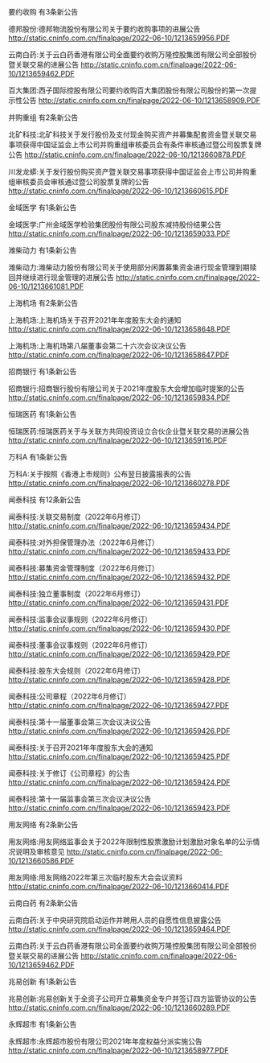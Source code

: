 要约收购 有3条新公告 

德邦股份:德邦物流股份有限公司关于要约收购事项的进展公告 http://static.cninfo.com.cn/finalpage/2022-06-10/1213659956.PDF 

云南白药:关于云白药香港有限公司全面要约收购万隆控股集团有限公司全部股份暨关联交易的进展公告 http://static.cninfo.com.cn/finalpage/2022-06-10/1213659462.PDF 

百大集团:西子国际控股有限公司要约收购百大集团股份有限公司股份的第一次提示性公告 http://static.cninfo.com.cn/finalpage/2022-06-10/1213658909.PDF 

并购重组 有2条新公告 

北矿科技:北矿科技关于发行股份及支付现金购买资产并募集配套资金暨关联交易事项获得中国证监会上市公司并购重组审核委员会有条件审核通过暨公司股票复牌公告 http://static.cninfo.com.cn/finalpage/2022-06-10/1213660878.PDF 

川发龙蟒:关于发行股份购买资产暨关联交易事项获得中国证监会上市公司并购重组审核委员会审核通过暨公司股票复牌的公告 http://static.cninfo.com.cn/finalpage/2022-06-10/1213660615.PDF 

金域医学 有1条新公告 

金域医学:广州金域医学检验集团股份有限公司股东减持股份结果公告 http://static.cninfo.com.cn/finalpage/2022-06-10/1213659033.PDF 

潍柴动力 有1条新公告 

潍柴动力:潍柴动力股份有限公司关于使用部分闲置募集资金进行现金管理到期赎回并继续进行现金管理的进展公告 http://static.cninfo.com.cn/finalpage/2022-06-10/1213661081.PDF 

上海机场 有2条新公告 

上海机场:上海机场关于召开2021年年度股东大会的通知 http://static.cninfo.com.cn/finalpage/2022-06-10/1213658648.PDF 

上海机场:上海机场第八届董事会第二十六次会议决议公告 http://static.cninfo.com.cn/finalpage/2022-06-10/1213658647.PDF 

招商银行 有1条新公告 

招商银行:招商银行股份有限公司关于2021年度股东大会增加临时提案的公告 http://static.cninfo.com.cn/finalpage/2022-06-10/1213659834.PDF 

恒瑞医药 有1条新公告 

恒瑞医药:恒瑞医药关于与关联方共同投资设立合伙企业暨关联交易的进展公告 http://static.cninfo.com.cn/finalpage/2022-06-10/1213659116.PDF 

万科A 有1条新公告 

万科A:关于按照《香港上市规则》公布翌日披露报表的公告 http://static.cninfo.com.cn/finalpage/2022-06-10/1213660278.PDF 

闻泰科技 有12条新公告 

闻泰科技:关联交易制度（2022年6月修订） http://static.cninfo.com.cn/finalpage/2022-06-10/1213659434.PDF 

闻泰科技:对外担保管理办法（2022年6月修订） http://static.cninfo.com.cn/finalpage/2022-06-10/1213659433.PDF 

闻泰科技:募集资金管理制度（2022年6月修订） http://static.cninfo.com.cn/finalpage/2022-06-10/1213659432.PDF 

闻泰科技:独立董事制度（2022年6月修订） http://static.cninfo.com.cn/finalpage/2022-06-10/1213659431.PDF 

闻泰科技:监事会议事规则（2022年6月修订） http://static.cninfo.com.cn/finalpage/2022-06-10/1213659430.PDF 

闻泰科技:董事会议事规则（2022年6月修订） http://static.cninfo.com.cn/finalpage/2022-06-10/1213659429.PDF 

闻泰科技:股东大会规则（2022年6月修订） http://static.cninfo.com.cn/finalpage/2022-06-10/1213659428.PDF 

闻泰科技:公司章程（2022年6月修订） http://static.cninfo.com.cn/finalpage/2022-06-10/1213659427.PDF 

闻泰科技:第十一届董事会第三次会议决议公告 http://static.cninfo.com.cn/finalpage/2022-06-10/1213659426.PDF 

闻泰科技:关于召开2021年年度股东大会的通知 http://static.cninfo.com.cn/finalpage/2022-06-10/1213659425.PDF 

闻泰科技:关于修订《公司章程》的公告 http://static.cninfo.com.cn/finalpage/2022-06-10/1213659424.PDF 

闻泰科技:第十一届监事会第三次会议决议公告 http://static.cninfo.com.cn/finalpage/2022-06-10/1213659423.PDF 

用友网络 有2条新公告 

用友网络:用友网络监事会关于2022年限制性股票激励计划激励对象名单的公示情况说明及审核意见 http://static.cninfo.com.cn/finalpage/2022-06-10/1213660586.PDF 

用友网络:用友网络2022年第三次临时股东大会会议资料 http://static.cninfo.com.cn/finalpage/2022-06-10/1213660414.PDF 

云南白药 有2条新公告 

云南白药:关于中央研究院启动运作并聘用人员的自愿性信息披露公告 http://static.cninfo.com.cn/finalpage/2022-06-10/1213659464.PDF 

云南白药:关于云白药香港有限公司全面要约收购万隆控股集团有限公司全部股份暨关联交易的进展公告 http://static.cninfo.com.cn/finalpage/2022-06-10/1213659462.PDF 

兆易创新 有1条新公告 

兆易创新:兆易创新关于全资子公司开立募集资金专户并签订四方监管协议的公告 http://static.cninfo.com.cn/finalpage/2022-06-10/1213660289.PDF 

永辉超市 有1条新公告 

永辉超市:永辉超市股份有限公司2021年年度权益分派实施公告 http://static.cninfo.com.cn/finalpage/2022-06-10/1213658977.PDF 

